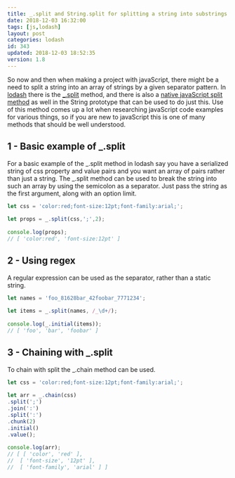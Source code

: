```yaml
---
title: _.split and String.split for splitting a string into substrings
date: 2018-12-03 16:32:00
tags: [js,lodash]
layout: post
categories: lodash
id: 343
updated: 2018-12-03 18:52:35
version: 1.8
---
```


So now and then when making a project with javaScript, there might be a need to split a string into an array of strings by a given separator pattern. In [lodash](https://lodash.com/) there is the [\_.split](https://lodash.com/docs/4.17.11#split) method, and there is also a [native javaScript split method](https://developer.mozilla.org/en-US/docs/Web/JavaScript/Reference/Global_Objects/String/split) as well in the String prototype that can be used to do just this. Use of this method comes up a lot when researching javaScript code examples for various things, so if you are new to javaScript this is one of many methods that should be well understood.

<!-- more -->

## 1 - Basic example of \_.split

For a basic example of the \_.split method in lodash say you have a serialized string of css property and value pairs and you want an array of pairs rather than just a string. The \_.split method can be used to break the string into such an array by using the semicolon as a separator. Just pass the string as the first argument, along with an option limit.

```js
let css = 'color:red;font-size:12pt;font-family:arial;';
 
let props = _.split(css,';',2);
 
console.log(props);
// [ 'color:red', 'font-size:12pt' ]
```

## 2 - Using regex

A regular expression can be used as the separator, rather than a static string.

```js
let names = 'foo_81628bar_42foobar_7771234';
 
let items = _.split(names, /_\d+/);
 
console.log(_.initial(items));
// [ 'foo', 'bar', 'foobar' ]
```

## 3 - Chaining with \_.split

To chain with split the \_.chain method can be used.

```js
let css = 'color:red;font-size:12pt;font-family:arial;';
 
let arr = _.chain(css)
.split(';')
.join(':')
.split(':')
.chunk(2)
.initial()
.value();
 
console.log(arr);
// [ [ 'color', 'red' ],
//  [ 'font-size', '12pt' ],
//  [ 'font-family', 'arial' ] ]
```
